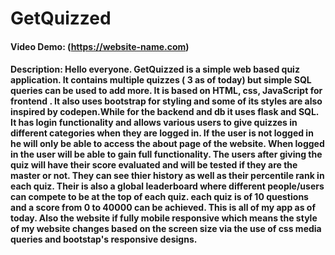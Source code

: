 # GetQuizzed
#### Video Demo:  (https://website-name.com)
#### Description: Hello everyone. GetQuizzed is a simple web based quiz application. It contains multiple quizzes ( 3 as of today) but simple SQL queries can be used to add more. It is based on HTML, css, JavaScript for frontend . It also uses bootstrap for styling and some of its styles are also inspired by codepen.While for the backend and db it uses flask and SQL. It has login functionality and allows various users to give quizzes in different categories when they are logged in. If the user is not logged in he will only be able to access the about page of the website. When logged in the user will be able to gain full functionality. The users after giving the quiz will have their score evaluated and will be tested if they are the master or not. They can see thier history as well as their percentile rank in each quiz. Their is also a global leaderboard where different people/users can compete to be at the top of each quiz. each quiz is of 10 questions and a score from 0 to 40000 can be achieved. This is all of my app as of today. Also the website if fully mobile responsive which means the style of my website changes based on the screen size via the use of css media queries and bootstap's responsive designs.

